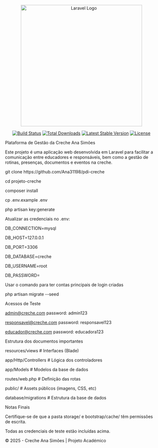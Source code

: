 <p align="center"><a href="https://laravel.com" target="_blank"><img src="https://raw.githubusercontent.com/laravel/art/master/logo-lockup/5%20SVG/2%20CMYK/1%20Full%20Color/laravel-logolockup-cmyk-red.svg" width="400" alt="Laravel Logo"></a></p>

<p align="center">
<a href="https://github.com/laravel/framework/actions"><img src="https://github.com/laravel/framework/workflows/tests/badge.svg" alt="Build Status"></a>
<a href="https://packagist.org/packages/laravel/framework"><img src="https://img.shields.io/packagist/dt/laravel/framework" alt="Total Downloads"></a>
<a href="https://packagist.org/packages/laravel/framework"><img src="https://img.shields.io/packagist/v/laravel/framework" alt="Latest Stable Version"></a>
<a href="https://packagist.org/packages/laravel/framework"><img src="https://img.shields.io/packagist/l/laravel/framework" alt="License"></a>
</p>

Plataforma de Gestão da Creche Ana Simões

Este projeto é uma aplicação web desenvolvida em Laravel para facilitar a comunicação entre educadores e responsáveis, bem como a gestão de rotinas, presenças, documentos e eventos na creche.

<p>git clone https://github.com/Ana31198/pdi-creche</p>

<p>cd projeto-creche </p>

composer install

cp .env.example .env

php artisan key:generate

Atualizar as credenciais no .env:

DB_CONNECTION=mysql

DB_HOST=127.0.0.1

DB_PORT=3306

DB_DATABASE=creche

DB_USERNAME=root

DB_PASSWORD=

Usar o comando para ter contas principais de login criadas

php artisan migrate --seed 

 Acessos de Teste

admin@creche.com  password: admin123

responsavel@creche.com password: responsavel123

educador@creche.com password: educadora123


Estrutura dos documentos importantes 

resources/views       # Interfaces (Blade)

app/Http/Controllers  # Lógica dos controladores

app/Models            # Modelos da base de dados

routes/web.php        # Definição das rotas

public/               # Assets públicos (imagens, CSS, etc)

database/migrations   # Estrutura da base de dados

Notas Finais

Certifique-se de que a pasta storage/ e bootstrap/cache/ têm permissões de escrita.

Todas as credenciais de teste estão incluídas acima.

© 2025 - Creche Ana Simões | Projeto Académico

